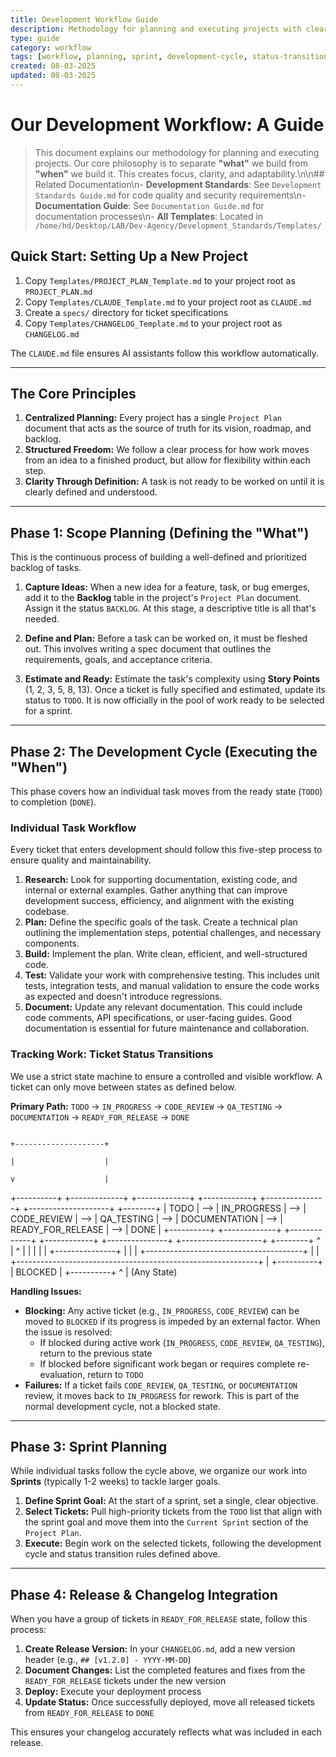 ```yaml
---
title: Development Workflow Guide
description: Methodology for planning and executing projects with clear phases and status transitions
type: guide
category: workflow
tags: [workflow, planning, sprint, development-cycle, status-transitions]
created: 08-03-2025
updated: 08-03-2025
---
```


# Our Development Workflow: A Guide

> This document explains our methodology for planning and executing projects. Our core philosophy is to separate **"what"** we build from **"when"** we build it. This creates focus, clarity, and adaptability.\n\n## Related Documentation\n- **Development Standards**: See `Development Standards Guide.md` for code quality and security requirements\n- **Documentation Guide**: See `Documentation Guide.md` for documentation processes\n- **All Templates**: Located in `/home/hd/Desktop/LAB/Dev-Agency/Development_Standards/Templates/`

## Quick Start: Setting Up a New Project

1. Copy `Templates/PROJECT_PLAN_Template.md` to your project root as `PROJECT_PLAN.md`
2. Copy `Templates/CLAUDE_Template.md` to your project root as `CLAUDE.md`
3. Create a `specs/` directory for ticket specifications
4. Copy `Templates/CHANGELOG_Template.md` to your project root as `CHANGELOG.md`

The `CLAUDE.md` file ensures AI assistants follow this workflow automatically.

---

## The Core Principles

1.  **Centralized Planning:** Every project has a single `Project Plan` document that acts as the source of truth for its vision, roadmap, and backlog.
2.  **Structured Freedom:** We follow a clear process for how work moves from an idea to a finished product, but allow for flexibility within each step.
3.  **Clarity Through Definition:** A task is not ready to be worked on until it is clearly defined and understood.

---

## Phase 1: Scope Planning (Defining the "What")

This is the continuous process of building a well-defined and prioritized backlog of tasks.

1.  **Capture Ideas:** When a new idea for a feature, task, or bug emerges, add it to the **Backlog** table in the project's `Project Plan` document. Assign it the status `BACKLOG`. At this stage, a descriptive title is all that's needed.

2.  **Define and Plan:** Before a task can be worked on, it must be fleshed out. This involves writing a spec document that outlines the requirements, goals, and acceptance criteria.

3.  **Estimate and Ready:** Estimate the task's complexity using **Story Points** (1, 2, 3, 5, 8, 13). Once a ticket is fully specified and estimated, update its status to `TODO`. It is now officially in the pool of work ready to be selected for a sprint.

---

## Phase 2: The Development Cycle (Executing the "When")

This phase covers how an individual task moves from the ready state (`TODO`) to completion (`DONE`).

### Individual Task Workflow

Every ticket that enters development should follow this five-step process to ensure quality and maintainability.

1.  **Research:** Look for supporting documentation, existing code, and internal or external examples. Gather anything that can improve development success, efficiency, and alignment with the existing codebase.
2.  **Plan:** Define the specific goals of the task. Create a technical plan outlining the implementation steps, potential challenges, and necessary components.
3.  **Build:** Implement the plan. Write clean, efficient, and well-structured code.
4.  **Test:** Validate your work with comprehensive testing. This includes unit tests, integration tests, and manual validation to ensure the code works as expected and doesn't introduce regressions.
5.  **Document:** Update any relevant documentation. This could include code comments, API specifications, or user-facing guides. Good documentation is essential for future maintenance and collaboration.

### Tracking Work: Ticket Status Transitions

We use a strict state machine to ensure a controlled and visible workflow. A ticket can only move between states as defined below.

**Primary Path:**
`TODO` → `IN_PROGRESS` → `CODE_REVIEW` → `QA_TESTING` → `DOCUMENTATION` → `READY_FOR_RELEASE` → `DONE`


                                                                                 +--------------------+
                                                                                 |                    |
                                                                                 v                    |

+----------+     +-------------+     +-------------+     +------------+     +---------------+     +--------------------+     +--------+
|   TODO   | --> | IN_PROGRESS | --> | CODE_REVIEW | --> | QA_TESTING | --> | DOCUMENTATION | --> | READY_FOR_RELEASE  | --> |  DONE  |
+----------+     +-------------+     +-------------+     +------------+     +---------------+     +--------------------+     +--------+
^               |     ^               |                 |                    |
|               |     +---------------+                 |                    |
|               +---------------------------------------+                    |
|               +------------------------------------------------------------+
|
+----------+
|  BLOCKED |
+----------+
^
|
(Any State)


**Handling Issues:**

* **Blocking:** Any active ticket (e.g., `IN_PROGRESS`, `CODE_REVIEW`) can be moved to `BLOCKED` if its progress is impeded by an external factor. When the issue is resolved:
  * If blocked during active work (`IN_PROGRESS`, `CODE_REVIEW`, `QA_TESTING`), return to the previous state
  * If blocked before significant work began or requires complete re-evaluation, return to `TODO`
* **Failures:** If a ticket fails `CODE_REVIEW`, `QA_TESTING`, or `DOCUMENTATION` review, it moves back to `IN_PROGRESS` for rework. This is part of the normal development cycle, not a blocked state.

---

## Phase 3: Sprint Planning

While individual tasks follow the cycle above, we organize our work into **Sprints** (typically 1-2 weeks) to tackle larger goals.

1.  **Define Sprint Goal:** At the start of a sprint, set a single, clear objective.
2.  **Select Tickets:** Pull high-priority tickets from the `TODO` list that align with the sprint goal and move them into the `Current Sprint` section of the `Project Plan`.
3.  **Execute:** Begin work on the selected tickets, following the development cycle and status transition rules defined above.

---

## Phase 4: Release & Changelog Integration

When you have a group of tickets in `READY_FOR_RELEASE` state, follow this process:

1.  **Create Release Version:** In your `CHANGELOG.md`, add a new version header (e.g., `## [v1.2.0] - YYYY-MM-DD`)
2.  **Document Changes:** List the completed features and fixes from the `READY_FOR_RELEASE` tickets under the new version
3.  **Deploy:** Execute your deployment process
4.  **Update Status:** Once successfully deployed, move all released tickets from `READY_FOR_RELEASE` to `DONE`

This ensures your changelog accurately reflects what was included in each release.
